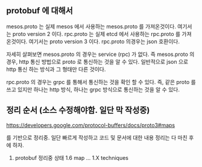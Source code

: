 ## protobuf 에 대해서
mesos.proto 는 실제 mesos 에서 사용하는 mesos.proto 를 가져온것이다. 여기서는 proto version 2 이다.
rpc.proto 는 실제 etcd 에서 사용하는 rpc.proto 를 가져온것이다. 여기서는 proto version 3 이다. 
rpc.proto 의경우는 json 호환이다. 

자세히 살펴보면 mesos.proto 의 경우는 service (rpc) 가 없다. 즉 mesos.proto 의 경우, http 통신 방법으로 proto 로 통신하는 것을 알 수 있다. 
일반적으로 json 으로 http 통신 하는 방식과 그 형태만 다른 것이다.

rpc.proto 의 경우는 grpc 를 통해서 통신하는 것을 확인 할 수 있다. 즉, 같은 proto 를 쓰고 있지만 하나는 http 방식, 하나는 grpc 방식으로 통신하는 것을 알 수 있다.

## 정리 순서 (소스 수정해야함. 일단 막 작성중)

https://developers.google.com/protocol-buffers/docs/proto3#maps

를 기반으로 정리중. 일단 빠르게 작성하고 코드 및 문서에 대한 내용 정리는 다 마친 후에 하자.

1. protobuf 정리중 상태
   1.6 map
   ...
   1.X techniques
   